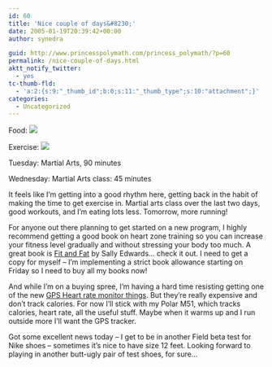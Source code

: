 ```yaml
---
id: 60
title: 'Nice couple of days&#8230;'
date: 2005-01-19T20:39:42+00:00
author: synedra

guid: http://www.princesspolymath.com/princess_polymath/?p=60
permalink: /nice-couple-of-days.html
aktt_notify_twitter:
  - yes
tc-thumb-fld:
  - 'a:2:{s:9:"_thumb_id";b:0;s:11:"_thumb_type";s:10:"attachment";}'
categories:
  - Uncategorized
---
```

Food: ![](http://fitness.domestigirl.com/images/stars_3_40.gif)
  
Exercise: ![](http://fitness.domestigirl.com/images/stars_3_50.gif)
  
Tuesday: Martial Arts, 90 minutes
  
Wednesday: Martial Arts class: 45 minutes
  
It feels like I&#8217;m getting into a good rhythm here, getting back in the habit of making the time to get exercise in. Martial arts class over the last two days, good workouts, and I&#8217;m eating lots less. Tomorrow, more running!
  
For anyone out there planning to get started on a new program, I highly recommend getting a good book on heart zone training so you can increase your fitness level gradually and without stressing your body too much. A great book is [Fit and Fat](http://www.powells.com/search/DTSearch/search?partner_id=29171&cgi=search/search/&searchtype=kw&searchfor=fat%20fit%20sally%20edwards) by Sally Edwards&#8230; check it out. I need to get a copy for myself &#8211; I&#8217;m implementing a strict book allowance starting on Friday so I need to buy all my books now!
  
And while I&#8217;m on a buying spree, I&#8217;m having a hard time resisting getting one of the new [GPS Heart rate monitor things](http://www.heartmonitors.com/timex/timex_body_link_heart_rate_data_recorder.htm). But they&#8217;re really expensive and don&#8217;t track calories. For now I&#8217;ll stick with my Polar M51, which tracks calories, heart rate, all the useful stuff. Maybe when it warms up and I run outside more I&#8217;ll want the GPS tracker.
  
Got some excellent news today &#8211; I get to be in another Field beta test for Nike shoes &#8211; sometimes it&#8217;s nice to have size 12 feet. Looking forward to playing in another butt-ugly pair of test shoes, for sure&#8230;